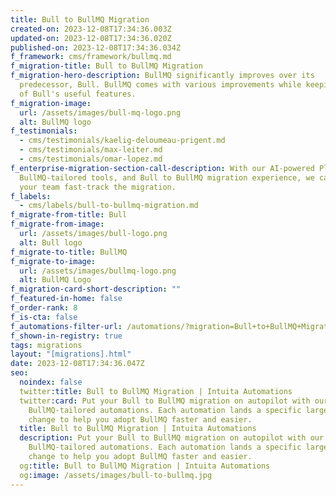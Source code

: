 ```yaml
---
title: Bull to BullMQ Migration
created-on: 2023-12-08T17:34:36.003Z
updated-on: 2023-12-08T17:34:36.020Z
published-on: 2023-12-08T17:34:36.034Z
f_framework: cms/framework/bullmq.md
f_migration-title: Bull to BullMQ Migration
f_migration-hero-description: BullMQ significantly improves over its
  predecessor, Bull. BullMQ comes with various improvements while keeping many
  of Bull's useful features.
f_migration-image:
  url: /assets/images/bull-mq-logo.png
  alt: BullMQ logo
f_testimonials:
  - cms/testimonials/kaelig-deloumeau-prigent.md
  - cms/testimonials/max-leiter.md
  - cms/testimonials/omar-lopez.md
f_enterprise-migration-section-call-description: With our AI-powered Platform,
  BullMQ-tailored tools, and Bull to BullMQ migration experience, we can help
  your team fast-track the migration.
f_labels:
  - cms/labels/bull-to-bullmq-migration.md
f_migrate-from-title: Bull
f_migrate-from-image:
  url: /assets/images/bull-logo.png
  alt: Bull logo
f_migrate-to-title: BullMQ
f_migrate-to-image:
  url: /assets/images/bullmq-logo.png
  alt: BullMQ Logo
f_migration-card-short-description: ""
f_featured-in-home: false
f_order-rank: 8
f_is-cta: false
f_automations-filter-url: /automations/?migration=Bull+to+BullMQ+Migration
f_shown-in-registry: true
tags: migrations
layout: "[migrations].html"
date: 2023-12-08T17:34:36.047Z
seo:
  noindex: false
  twitter:title: Bull to BullMQ Migration | Intuita Automations
  twitter:card: Put your Bull to BullMQ migration on autopilot with our
    BullMQ-tailored automations. Each automation lands a specific large-scale
    change to help you adopt BullMQ faster and easier.
  title: Bull to BullMQ Migration | Intuita Automations
  description: Put your Bull to BullMQ migration on autopilot with our
    BullMQ-tailored automations. Each automation lands a specific large-scale
    change to help you adopt BullMQ faster and easier.
  og:title: Bull to BullMQ Migration | Intuita Automations
  og:image: /assets/images/bull-to-bullmq.jpg
---
```

